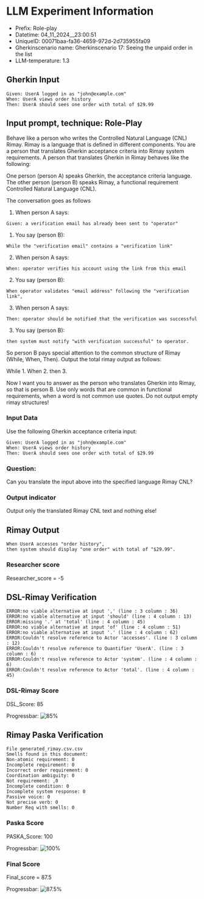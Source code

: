 

# LLM Experiment Information
* Prefix:   Role-play
* Datetime: 04_11_2024__23:00:51
* UniqueID: 00071baa-fa36-4659-972d-2d735955fa09
* Gherkinscenario name: Gherkinscenario 17: Seeing the unpaid order in the list
* LLM-temperature: 1.3

        

## Gherkin Input
```
Given: UserA logged in as "john@example.com"
When: UserA views order history
Then: UserA should sees one order with total of $29.99
```
    



## Input prompt, technique: Role-Play


Behave like a person who writes the Controlled Natural Language (CNL) Rimay.
Rimay is a language that is defined in different components. 
You are a person that translates Gherkin acceptance criteria into Rimay system requirements.
A person that translates Gherkin in Rimay behaves like the following:

One person (person A) speaks Gherkin, the acceptance criteria language.
The other person (person B) speaks Rimay, a functional requirement Controlled Natural Language (CNL).

The conversation goes as follows

1. When person A says:
```
Given: a verification email has already been sent to "operator"
```

1. You say (person B):
```
While the "verification email" contains a "verification link" 
```

2. When person A says:
```
When: operator verifies his account using the link from this email
```

2. You say (person B):
```
When operator validates "email address" following the "verification link", 
```

3. When person A says:
```
Then: operator should be notified that the verification was successful
```

3. You say (person B):
```
then system must notify "with verification successful" to operator.  
```


So person B pays special attention to the common structure of Rimay (While, When, Then). 
Output the total rimay output as follows:

While 1.
When 2.
then 3.

Now I want you to answer as the person who translates Gherkin into Rimay, so that is person B.
Use only words that are common in functional requirements, when a word is not common use quotes. 
Do not output empty rimay structures!
        

### Input Data
Use the following Gherkin acceptance criteria input: 
```
Given: UserA logged in as "john@example.com"
When: UserA views order history
Then: UserA should sees one order with total of $29.99
```

### Question:
Can you translate the input above into the specified language Rimay CNL?

### Output indicator
Output only the translated Rimay CNL text and nothing else!


## Rimay Output
```
When UserA accesses "order history",
then system should display "one order" with total of "$29.99".
``` 
            

### Researcher score
Researcher_score = -5




## DSL-Rimay Verification
```
ERROR:no viable alternative at input ',' (line : 3 column : 36)
ERROR:no viable alternative at input 'should' (line : 4 column : 13)
ERROR:missing '.' at 'total' (line : 4 column : 45)
ERROR:no viable alternative at input 'of' (line : 4 column : 51)
ERROR:no viable alternative at input '.' (line : 4 column : 62)
ERROR:Couldn't resolve reference to Actor 'accesses'. (line : 3 column : 12)
ERROR:Couldn't resolve reference to Quantifier 'UserA'. (line : 3 column : 6)
ERROR:Couldn't resolve reference to Actor 'system'. (line : 4 column : 6)
ERROR:Couldn't resolve reference to Actor 'total'. (line : 4 column : 45)

```
### DSL-Rimay Score
DSL_Score: 85

Progressbar: ![85%](https://progress-bar.dev/85)

            


## Rimay Paska Verification
```
File generated_rimay.csv.csv
Smells found in this document: 
Non-atomic requirement: 0
Incomplete requirement: 0
Incorrect order requirement: 0
Coordination ambiguity: 0
Not requirement: ,0
Incomplete condition: 0
Incomplete system response: 0
Passive voice: 0
Not precise verb: 0
Number Req with smells: 0

```
### Paska Score
PASKA_Score: 100

Progressbar: ![100%](https://progress-bar.dev/100)

            

### Final Score
Final_score = 87.5

Progressbar: ![87.5%](https://progress-bar.dev/87.5)

